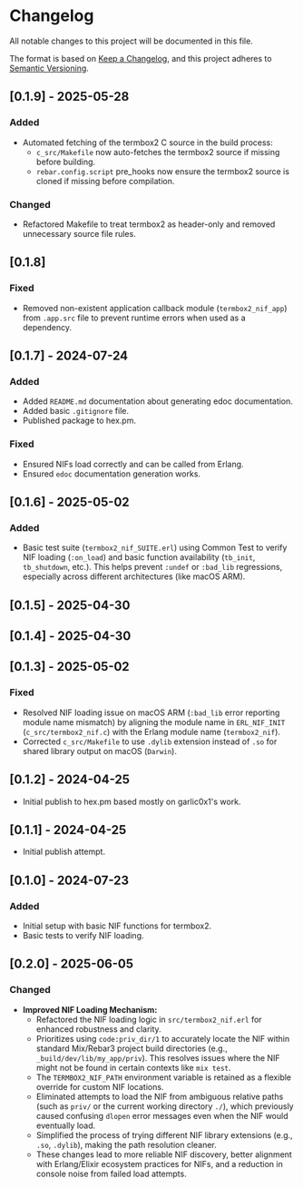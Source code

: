 # Changelog

All notable changes to this project will be documented in this file.

The format is based on [Keep a Changelog](https://keepachangelog.com/en/1.0.0/),
and this project adheres to [Semantic Versioning](https://semver.org/spec/v2.0.0.html).

## [0.1.9] - 2025-05-28

### Added

- Automated fetching of the termbox2 C source in the build process:
  - `c_src/Makefile` now auto-fetches the termbox2 source if missing before building.
  - `rebar.config.script` pre_hooks now ensure the termbox2 source is cloned if missing before compilation.

### Changed

- Refactored Makefile to treat termbox2 as header-only and removed unnecessary source file rules.

## [0.1.8]

### Fixed

- Removed non-existent application callback module (`termbox2_nif_app`) from `.app.src` file to prevent runtime errors when used as a dependency.

## [0.1.7] - 2024-07-24

### Added

- Added `README.md` documentation about generating edoc documentation.
- Added basic `.gitignore` file.
- Published package to hex.pm.

### Fixed

- Ensured NIFs load correctly and can be called from Erlang.
- Ensured `edoc` documentation generation works.

## [0.1.6] - 2025-05-02

### Added

- Basic test suite (`termbox2_nif_SUITE.erl`) using Common Test to verify NIF loading (`:on_load`) and basic function availability (`tb_init`, `tb_shutdown`, etc.). This helps prevent `:undef` or `:bad_lib` regressions, especially across different architectures (like macOS ARM).

## [0.1.5] - 2025-04-30

## [0.1.4] - 2025-04-30

## [0.1.3] - 2025-05-02

### Fixed

- Resolved NIF loading issue on macOS ARM (`:bad_lib` error reporting module name mismatch) by aligning the module name in `ERL_NIF_INIT` (`c_src/termbox2_nif.c`) with the Erlang module name (`termbox2_nif`).
- Corrected `c_src/Makefile` to use `.dylib` extension instead of `.so` for shared library output on macOS (`Darwin`).

## [0.1.2] - 2024-04-25

- Initial publish to hex.pm based mostly on garlic0x1's work.

## [0.1.1] - 2024-04-25

- Initial publish attempt.

## [0.1.0] - 2024-07-23

### Added

- Initial setup with basic NIF functions for termbox2.
- Basic tests to verify NIF loading.

## [0.2.0] - 2025-06-05

### Changed

- **Improved NIF Loading Mechanism:**
    - Refactored the NIF loading logic in `src/termbox2_nif.erl` for enhanced robustness and clarity.
    - Prioritizes using `code:priv_dir/1` to accurately locate the NIF within standard Mix/Rebar3 project build directories (e.g., `_build/dev/lib/my_app/priv`). This resolves issues where the NIF might not be found in certain contexts like `mix test`.
    - The `TERMBOX2_NIF_PATH` environment variable is retained as a flexible override for custom NIF locations.
    - Eliminated attempts to load the NIF from ambiguous relative paths (such as `priv/` or the current working directory `./`), which previously caused confusing `dlopen` error messages even when the NIF would eventually load.
    - Simplified the process of trying different NIF library extensions (e.g., `.so`, `.dylib`), making the path resolution cleaner.
    - These changes lead to more reliable NIF discovery, better alignment with Erlang/Elixir ecosystem practices for NIFs, and a reduction in console noise from failed load attempts.
